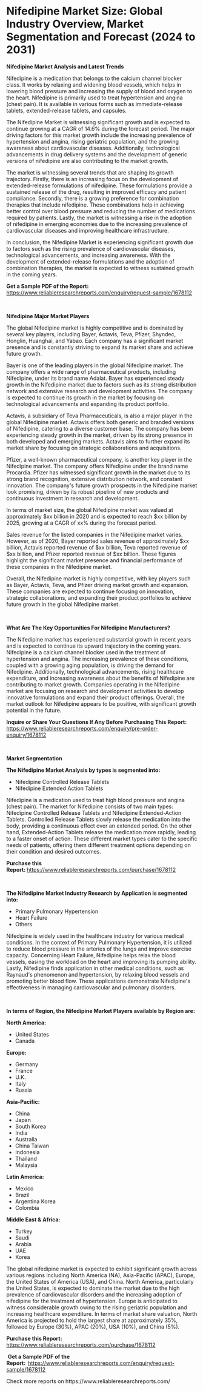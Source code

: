 <p><h1>Nifedipine Market Size: Global Industry Overview, Market Segmentation and Forecast (2024 to 2031)</h1></p><p><strong>Nifedipine Market Analysis and Latest Trends</strong></p>
<p><p>Nifedipine is a medication that belongs to the calcium channel blocker class. It works by relaxing and widening blood vessels, which helps in lowering blood pressure and increasing the supply of blood and oxygen to the heart. Nifedipine is primarily used to treat hypertension and angina (chest pain). It is available in various forms such as immediate-release tablets, extended-release tablets, and capsules.</p><p>The Nifedipine Market is witnessing significant growth and is expected to continue growing at a CAGR of 14.6% during the forecast period. The major driving factors for this market growth include the increasing prevalence of hypertension and angina, rising geriatric population, and the growing awareness about cardiovascular diseases. Additionally, technological advancements in drug delivery systems and the development of generic versions of nifedipine are also contributing to the market growth.</p><p>The market is witnessing several trends that are shaping its growth trajectory. Firstly, there is an increasing focus on the development of extended-release formulations of nifedipine. These formulations provide a sustained release of the drug, resulting in improved efficacy and patient compliance. Secondly, there is a growing preference for combination therapies that include nifedipine. These combinations help in achieving better control over blood pressure and reducing the number of medications required by patients. Lastly, the market is witnessing a rise in the adoption of nifedipine in emerging economies due to the increasing prevalence of cardiovascular diseases and improving healthcare infrastructure.</p><p>In conclusion, the Nifedipine Market is experiencing significant growth due to factors such as the rising prevalence of cardiovascular diseases, technological advancements, and increasing awareness. With the development of extended-release formulations and the adoption of combination therapies, the market is expected to witness sustained growth in the coming years.</p></p>
<p><strong>Get a Sample PDF of the Report:&nbsp;</strong> <a href="https://www.reliableresearchreports.com/enquiry/request-sample/1678112">https://www.reliableresearchreports.com/enquiry/request-sample/1678112</a></p>
<p>&nbsp;</p>
<p><strong>Nifedipine Major Market Players</strong></p>
<p><p>The global Nifedipine market is highly competitive and is dominated by several key players, including Bayer, Actavis, Teva, Pfizer, Shyndec, Honglin, Huanghai, and Yabao. Each company has a significant market presence and is constantly striving to expand its market share and achieve future growth.</p><p>Bayer is one of the leading players in the global Nifedipine market. The company offers a wide range of pharmaceutical products, including Nifedipine, under its brand name Adalat. Bayer has experienced steady growth in the Nifedipine market due to factors such as its strong distribution network and extensive research and development activities. The company is expected to continue its growth in the market by focusing on technological advancements and expanding its product portfolio.</p><p>Actavis, a subsidiary of Teva Pharmaceuticals, is also a major player in the global Nifedipine market. Actavis offers both generic and branded versions of Nifedipine, catering to a diverse customer base. The company has been experiencing steady growth in the market, driven by its strong presence in both developed and emerging markets. Actavis aims to further expand its market share by focusing on strategic collaborations and acquisitions.</p><p>Pfizer, a well-known pharmaceutical company, is another key player in the Nifedipine market. The company offers Nifedipine under the brand name Procardia. Pfizer has witnessed significant growth in the market due to its strong brand recognition, extensive distribution network, and constant innovation. The company's future growth prospects in the Nifedipine market look promising, driven by its robust pipeline of new products and continuous investment in research and development.</p><p>In terms of market size, the global Nifedipine market was valued at approximately $xx billion in 2020 and is expected to reach $xx billion by 2025, growing at a CAGR of xx% during the forecast period.</p><p>Sales revenue for the listed companies in the Nifedipine market varies. However, as of 2020, Bayer reported sales revenue of approximately $xx billion, Actavis reported revenue of $xx billion, Teva reported revenue of $xx billion, and Pfizer reported revenue of $xx billion. These figures highlight the significant market presence and financial performance of these companies in the Nifedipine market.</p><p>Overall, the Nifedipine market is highly competitive, with key players such as Bayer, Actavis, Teva, and Pfizer driving market growth and expansion. These companies are expected to continue focusing on innovation, strategic collaborations, and expanding their product portfolios to achieve future growth in the global Nifedipine market.</p></p>
<p>&nbsp;</p>
<p><strong>What Are The Key Opportunities For Nifedipine Manufacturers?</strong></p>
<p><p>The Nifedipine market has experienced substantial growth in recent years and is expected to continue its upward trajectory in the coming years. Nifedipine is a calcium channel blocker used in the treatment of hypertension and angina. The increasing prevalence of these conditions, coupled with a growing aging population, is driving the demand for Nifedipine. Additionally, technological advancements, rising healthcare expenditure, and increasing awareness about the benefits of Nifedipine are contributing to market growth. Companies operating in the Nifedipine market are focusing on research and development activities to develop innovative formulations and expand their product offerings. Overall, the market outlook for Nifedipine appears to be positive, with significant growth potential in the future.</p></p>
<p><strong>Inquire or Share Your Questions If Any Before Purchasing This Report:</strong> <a href="https://www.reliableresearchreports.com/enquiry/pre-order-enquiry/1678112">https://www.reliableresearchreports.com/enquiry/pre-order-enquiry/1678112</a></p>
<p>&nbsp;</p>
<p><strong>Market Segmentation</strong></p>
<p><strong>The Nifedipine Market Analysis by types is segmented into:</strong></p>
<p><ul><li>Nifedipine Controlled Release Tablets</li><li>Nifedipine Extended Action Tablets</li></ul></p>
<p><p>Nifedipine is a medication used to treat high blood pressure and angina (chest pain). The market for Nifedipine consists of two main types: Nifedipine Controlled Release Tablets and Nifedipine Extended-Action Tablets. Controlled Release Tablets slowly release the medication into the body, providing a continuous effect over an extended period. On the other hand, Extended-Action Tablets release the medication more rapidly, leading to a faster onset of action. These different market types cater to the specific needs of patients, offering them different treatment options depending on their condition and desired outcomes.</p></p>
<p><strong>Purchase this Report:&nbsp;</strong><a href="https://www.reliableresearchreports.com/purchase/1678112">https://www.reliableresearchreports.com/purchase/1678112</a></p>
<p>&nbsp;</p>
<p><strong>The Nifedipine Market Industry Research by Application is segmented into:</strong></p>
<p><ul><li>Primary Pulmonary Hypertension</li><li>Heart Failure</li><li>Others</li></ul></p>
<p><p>Nifedipine is widely used in the healthcare industry for various medical conditions. In the context of Primary Pulmonary Hypertension, it is utilized to reduce blood pressure in the arteries of the lungs and improve exercise capacity. Concerning Heart Failure, Nifedipine helps relax the blood vessels, easing the workload on the heart and improving its pumping ability. Lastly, Nifedipine finds application in other medical conditions, such as Raynaud's phenomenon and hypertension, by relaxing blood vessels and promoting better blood flow. These applications demonstrate Nifedipine's effectiveness in managing cardiovascular and pulmonary disorders.</p></p>
<p>&nbsp;</p>
<p><strong>In terms of Region, the Nifedipine Market Players available by Region are:</strong></p>
<p>
    <p> <strong> North America: </strong>
        <ul>
            <li>United States</li>
            <li>Canada</li>
        </ul>
        </p> 
    <p> <strong> Europe: </strong>
        <ul>
            <li>Germany</li>
            <li>France</li>
            <li>U.K.</li>
            <li>Italy</li>
            <li>Russia</li>
        </ul>
        </p> 
    <p> <strong> Asia-Pacific: </strong>
        <ul>
            <li>China</li>
            <li>Japan</li>
            <li>South Korea</li>
            <li>India</li>
            <li>Australia</li>
            <li>China Taiwan</li>
            <li>Indonesia</li>
            <li>Thailand</li>
            <li>Malaysia</li>
        </ul>
        </p> 
    <p> <strong> Latin America: </strong>
        <ul>
            <li>Mexico</li>
            <li>Brazil</li>
            <li>Argentina Korea</li>
            <li>Colombia</li>
        </ul>
        </p> 
    <p> <strong> Middle East & Africa: </strong>
        <ul>
            <li>Turkey</li>
            <li>Saudi</li>
            <li>Arabia</li>
            <li>UAE</li>
            <li>Korea</li>
        </ul>
    </p>
    </p>
<p><p>The global nifedipine market is expected to exhibit significant growth across various regions including North America (NA), Asia-Pacific (APAC), Europe, the United States of America (USA), and China. North America, particularly the United States, is expected to dominate the market due to the high prevalence of cardiovascular disorders and the increasing adoption of nifedipine for the treatment of hypertension. Europe is anticipated to witness considerable growth owing to the rising geriatric population and increasing healthcare expenditure. In terms of market share valuation, North America is projected to hold the largest share at approximately 35%, followed by Europe (30%), APAC (20%), USA (10%), and China (5%).</p></p>
<p><strong>Purchase this Report: </strong><a href="https://www.reliableresearchreports.com/purchase/1678112">https://www.reliableresearchreports.com/purchase/1678112</a></p>
<p>&nbsp;<strong>Get a Sample PDF of the Report:&nbsp;&nbsp;</strong><a href="https://www.reliableresearchreports.com/enquiry/request-sample/1678112">https://www.reliableresearchreports.com/enquiry/request-sample/1678112</a></p>
<p><strong></strong></p>
<p>Check more reports on https://www.reliableresearchreports.com/</p>